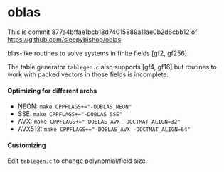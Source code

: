# oblas

This is commit 877a4bffae1bcb18d74015889a11ae0b2d6cbb12 of https://github.com/sleepybishop/oblas


blas-like routines to solve systems in finite fields [gf2, gf256]

The table generator `tablegen.c` also supports [gf4, gf16] but routines to work with packed vectors in those fields is incomplete.

#### Optimizing for different archs
 - NEON: `make CPPFLAGS+="-DOBLAS_NEON"`
 - SSE: `make CPPFLAGS+="-DOBLAS_SSE"`
 - AVX: `make CPPFLAGS+="-DOBLAS_AVX -DOCTMAT_ALIGN=32"`
 - AVX512: `make CPPFLAGS+="-DOBLAS_AVX -DOCTMAT_ALIGN=64"`

#### Customizing
Edit `tablegen.c` to change polynomial/field size.

